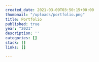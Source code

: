 ```yaml
---
created_date: 2021-03-09T03:50:15+00:00
thumbnail: "/uploads/portfolio.png"
title: Portfolio
published: true
year: "2021"
description: ''
categories: []
stack: []
links: []

---
```

